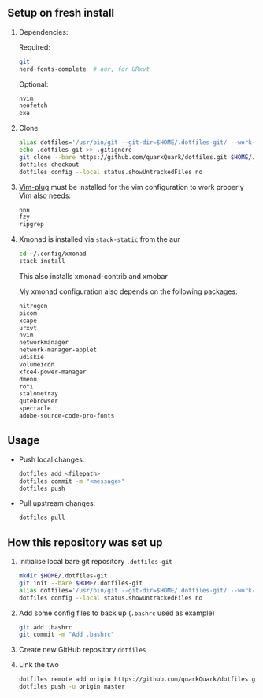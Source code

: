 ## Setup on fresh install

1.  Dependencies:

    Required:
    ```bash
    git
    nerd-fonts-complete  # aur, for URxvt
    ```

    Optional:
    ```bash
    nvim
    neofetch
    exa
    ```

2.  Clone

    ```bash
    alias dotfiles='/usr/bin/git --git-dir=$HOME/.dotfiles-git/ --work-tree=$HOME'
    echo .dotfiles-git >> .gitignore
    git clone --bare https://github.com/quarkQuark/dotfiles.git $HOME/.dotfiles-git
    dotfiles checkout
    dotfiles config --local status.showUntrackedFiles no
    ```
    
3.  [Vim-plug](https://github.com/junegunn/vim-plug) must be installed for the vim configuration to work properly
    Vim also needs:
    ```bash
    nnn
    fzy
    ripgrep
    ```

4.  Xmonad is installed via `stack-static` from the aur
    ```bash
    cd ~/.config/xmonad
    stack install
    ```
    This also installs xmonad-contrib and xmobar
    
    My xmonad configuration also depends on the following packages:
    ```bash
    nitrogen
    picom
    xcape
    urxvt
    nvim
    networkmanager
    network-manager-applet
    udiskie
    volumeicon
    xfce4-power-manager
    dmenu
    rofi
    stalonetray
    qutebrowser
    spectacle
    adobe-source-code-pro-fonts
    ```

## Usage

*   Push local changes:
    ```bash
    dotfiles add <filepath>
    dotfiles commit -m "<message>"
    dotfiles push
    ```
*   Pull upstream changes:
    ```bash
    dotfiles pull
    ```

## How this repository was set up

1.  Initialise local bare git repository `.dotfiles-git`

    ```bash
    mkdir $HOME/.dotfiles-git
    git init --bare $HOME/.dotfiles-git
    alias dotfiles='/usr/bin/git --git-dir=$HOME/.dotfiles-git/ --work-tree=$HOME'
    dotfiles config --local status.showUntrackedFiles no
    ```

2.  Add some config files to back up (`.bashrc` used as example)

    ```bash
    git add .bashrc
    git commit -m "Add .bashrc"
    ```

3.  Create new GitHub repository `dotfiles`

4.  Link the two

    ```bash
    dotfiles remote add origin https://github.com/quarkQuark/dotfiles.git
    dotfiles push -u origin master
    ```
